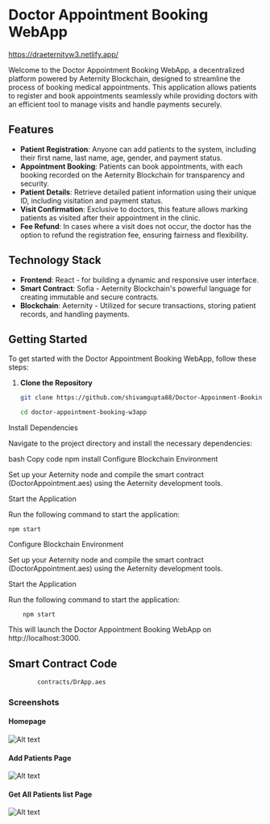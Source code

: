 # Doctor Appointment Booking WebApp
https://draeternityw3.netlify.app/

Welcome to the Doctor Appointment Booking WebApp, a decentralized platform powered by Aeternity Blockchain, designed to streamline the process of booking medical appointments. This application allows patients to register and book appointments seamlessly while providing doctors with an efficient tool to manage visits and handle payments securely.

## Features

- **Patient Registration**: Anyone can add patients to the system, including their first name, last name, age, gender, and payment status.
- **Appointment Booking**: Patients can book appointments, with each booking recorded on the Aeternity Blockchain for transparency and security.
- **Patient Details**: Retrieve detailed patient information using their unique ID, including visitation and payment status.
- **Visit Confirmation**: Exclusive to doctors, this feature allows marking patients as visited after their appointment in the clinic.
- **Fee Refund**: In cases where a visit does not occur, the doctor has the option to refund the registration fee, ensuring fairness and flexibility.

## Technology Stack

- **Frontend**: React - for building a dynamic and responsive user interface.
- **Smart Contract**: Sofia - Aeternity Blockchain's powerful language for creating immutable and secure contracts.
- **Blockchain**: Aeternity - Utilized for secure transactions, storing patient records, and handling payments.

## Getting Started

To get started with the Doctor Appointment Booking WebApp, follow these steps:

1. **Clone the Repository**

   ```bash
   git clone https://github.com/shivamgupta88/Doctor-Appoinment-Booking-W3app

   cd doctor-appointment-booking-w3app

Install Dependencies

Navigate to the project directory and install the necessary dependencies:

bash
Copy code
npm install
Configure Blockchain Environment

Set up your Aeternity node and compile the smart contract (DoctorAppointment.aes) using the Aeternity development tools.

Start the Application

Run the following command to start the application:
	
   	npm start

Configure Blockchain Environment

Set up your Aeternity node and compile the smart contract (DoctorAppointment.aes) using the Aeternity development tools.

Start the Application

Run the following command to start the application:

		npm start

This will launch the Doctor Appointment Booking WebApp on http://localhost:3000.

## Smart Contract Code

			contracts/DrApp.aes

### Screenshots

#### Homepage

![Alt text](./images/s1.png "Optional title")

#### Add Patients Page

![Alt text](./images/s2.png "Optional title")


#### Get All Patients list Page


![Alt text](./images/s3.png "Optional title")



	
